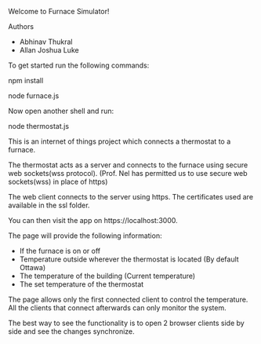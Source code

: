 Welcome to Furnace Simulator!

Authors
- Abhinav Thukral
- Allan Joshua Luke

To get started run the following commands:

npm install

node furnace.js

Now open another shell and run:

node thermostat.js

This is an internet of things project which connects a thermostat to a furnace.

The thermostat acts as a server and connects to the furnace using secure web sockets(wss protocol). (Prof. Nel has permitted us to use secure web sockets(wss) in place of https)

The web client connects to the server using https. The certificates used are available in the ssl folder.

You can then visit the app on https://localhost:3000.

The page will provide the following information:

- If the furnace is on or off
- Temperature outside wherever the thermostat is located (By default Ottawa)
- The temperature of the building (Current temperature)
- The set temperature of the thermostat

The page allows only the first connected client to control the temperature. All the clients that connect afterwards can only monitor the system.   

The best way to see the functionality is to open 2 browser clients side by side and see the changes synchronize.
